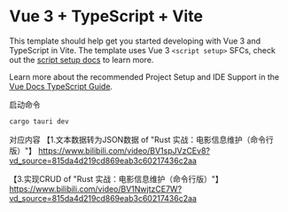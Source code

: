 # Vue 3 + TypeScript + Vite

This template should help get you started developing with Vue 3 and TypeScript in Vite. The template uses Vue 3 `<script setup>` SFCs, check out the [script setup docs](https://v3.vuejs.org/api/sfc-script-setup.html#sfc-script-setup) to learn more.

Learn more about the recommended Project Setup and IDE Support in the [Vue Docs TypeScript Guide](https://vuejs.org/guide/typescript/overview.html#project-setup).

启动命令

```bash
cargo tauri dev
```

对应内容
【1.文本数据转为JSON数据 of "Rust 实战：电影信息维护（命令行版）"】
https://www.bilibili.com/video/BV1spJVzCEv8?vd_source=815da4d219cd869eab3c60217436c2aa

【3.实现CRUD of "Rust 实战：电影信息维护（命令行版）"】
https://www.bilibili.com/video/BV1NwjtzCE7W?vd_source=815da4d219cd869eab3c60217436c2aa